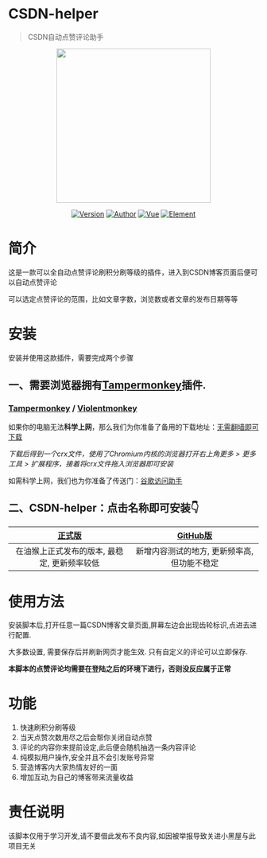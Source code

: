 # CSDN-helper

> CSDN自动点赞评论助手

<p align="center">
    <img src="https://cdn.jsdelivr.net/gh/superBoyJack/CSDN-helper/img/cover.png"
        height="310">
</p>
<p align="center">
    <a href="https://github.com/ZainCheung/CSDN-helper/releases"><img alt="Version" src="https://img.shields.io/badge/release-1.1.8-blue"/></a>
<a href="https://superboyjack.github.io/"><img alt="Author" src="https://img.shields.io/badge/author-ZainCheung-blueviolet"/></a>
  <a href="https://cn.vuejs.org/"><img alt="Vue" src="https://img.shields.io/badge/vue-2.6.11-success"/></a>
  <a href="https://element.eleme.cn/#/zh-CN/"><img alt="Element" src="https://img.shields.io/badge/element-2.13.0-blue"/></a>
</p>



# 简介
这是一款可以全自动点赞评论刷积分刷等级的插件，进入到CSDN博客页面后便可以自动点赞评论

可以选定点赞评论的范围，比如文章字数，浏览数或者文章的发布日期等等

# 安装
安装并使用这款插件，需要完成两个步骤

## 一、需要浏览器拥有[Tampermonkey](https://tampermonkey.net/)插件.

### [Tampermonkey](https://tampermonkey.net/) / [Violentmonkey](https://violentmonkey.github.io/)
如果你的电脑无法**科学上网**，那么我们为你准备了备用的下载地址：[无需翻墙即可下载](https://lanzous.com/ic2m7pi)

*下载后得到一个crx文件，使用了Chromium内核的浏览器打开右上角更多 > 更多工具 > 扩展程序，接着将crx文件拖入浏览器即可安装*

如需科学上网，我们也为你准备了传送门：[谷歌访问助手](https://lanzous.com/iax4lyh)

## 二、**CSDN-helper**：点击名称即可安装👇

| [正式版](https://greasyfork.org/zh-CN/scripts/401373-csdn%E5%8D%9A%E5%AE%A2%E5%88%B7%E7%A7%AF%E5%88%86%E5%88%B7%E7%AD%89%E7%BA%A7%E5%8A%A9%E6%89%8B) | [GitHub版](https://cdn.jsdelivr.net/gh/superBoyJack/CSDN-helper/main.js) |
| :----------------------------------------------------------: | :----------------------------------------------------------: |
|         在油猴上正式发布的版本, 最稳定, 更新频率较低         |         新增内容测试的地方, 更新频率高, 但功能不稳定         |

# 使用方法
安装脚本后,打开任意一篇CSDN博客文章页面,屏幕左边会出现齿轮标识,点进去进行配置.

大多数设置, 需要保存后并刷新网页才能生效. 只有自定义的评论可以立即保存.

**本脚本的点赞评论均需要在登陆之后的环境下进行，否则没反应属于正常**

# 功能
1. 快速刷积分刷等级
2. 当天点赞次数用尽之后会帮你关闭自动点赞
3. 评论的内容你来提前设定,此后便会随机抽选一条内容评论
4. 纯模拟用户操作,安全并且不会引发账号异常
5. 营造博客内大家热情友好的一面
6. 增加互动,为自己的博客带来流量收益

# 责任说明
该脚本仅用于学习开发,请不要借此发布不良内容,如因被举报导致关进小黑屋与此项目无关
